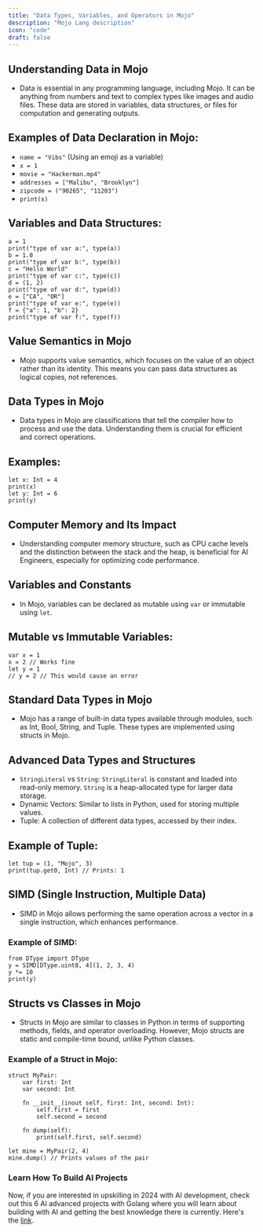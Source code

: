 ```yaml
---
title: "Data Types, Variables, and Operators in Mojo"
description: "Mojo Lang description"
icon: "code"
draft: false
---
```


## Understanding Data in Mojo

- Data is essential in any programming language, including Mojo. It can be anything from numbers and text to complex types like images and audio files. These data are stored in variables, data structures, or files for computation and generating outputs.

## Examples of Data Declaration in Mojo:

- `name = "Vibs"` (Using an emoji as a variable)
- `x = 1`
- `movie = "Hackerman.mp4"`
- `addresses = ["Malibu", "Brooklyn"]`
- `zipcode = ("90265", "11203")`
- `print(x)`

## Variables and Data Structures:

```mojo
a = 1
print("type of var a:", type(a))
b = 1.0
print("type of var b:", type(b))
c = "Hello World"
print("type of var c:", type(c))
d = (1, 2)
print("type of var d:", type(d))
e = ["CA", "OR"]
print("type of var e:", type(e))
f = {"a": 1, "b": 2}
print("type of var f:", type(f))
```

## Value Semantics in Mojo

- Mojo supports value semantics, which focuses on the value of an object rather than its identity. This means you can pass data structures as logical copies, not references.

## Data Types in Mojo

- Data types in Mojo are classifications that tell the compiler how to process and use the data. Understanding them is crucial for efficient and correct operations.

## Examples:

```mojo
let x: Int = 4
print(x)
let y: Int = 6
print(y)
```

## Computer Memory and Its Impact

- Understanding computer memory structure, such as CPU cache levels and the distinction between the stack and the heap, is beneficial for AI Engineers, especially for optimizing code performance.

## Variables and Constants

- In Mojo, variables can be declared as mutable using `var` or immutable using `let`.

## Mutable vs Immutable Variables:

```mojo
var x = 1
x = 2 // Works fine
let y = 1
// y = 2 // This would cause an error
```

## Standard Data Types in Mojo

- Mojo has a range of built-in data types available through modules, such as Int, Bool, String, and Tuple. These types are implemented using structs in Mojo.

## Advanced Data Types and Structures

- `StringLiteral` vs `String`: `StringLiteral` is constant and loaded into read-only memory. `String` is a heap-allocated type for larger data storage.
- Dynamic Vectors: Similar to lists in Python, used for storing multiple values.
- Tuple: A collection of different data types, accessed by their index.

## Example of Tuple:

```mojo
let tup = (1, "Mojo", 3)
print(tup.get0, Int) // Prints: 1
```

## SIMD (Single Instruction, Multiple Data)

- SIMD in Mojo allows performing the same operation across a vector in a single instruction, which enhances performance.

### Example of SIMD:

```mojo
from DType import DType
y = SIMD[DType.uint8, 4](1, 2, 3, 4)
y *= 10
print(y)
```

## Structs vs Classes in Mojo

- Structs in Mojo are similar to classes in Python in terms of supporting methods, fields, and operator overloading. However, Mojo structs are static and compile-time bound, unlike Python classes.

### Example of a Struct in Mojo:

```mojo
struct MyPair:
    var first: Int
    var second: Int

    fn __init__(inout self, first: Int, second: Int):
        self.first = first
        self.second = second

    fn dump(self):
        print(self.first, self.second)

let mine = MyPair(2, 4)
mine.dump() // Prints values of the pair
```

### Learn How To Build AI Projects

Now, if you are interested in upskilling in 2024 with AI development, check out this 6 AI advanced projects with Golang where you will learn about building with AI and getting the best knowledge there is currently. Here's the [link](https://akhilsharmatech.gumroad.com/l/zgxqq).
